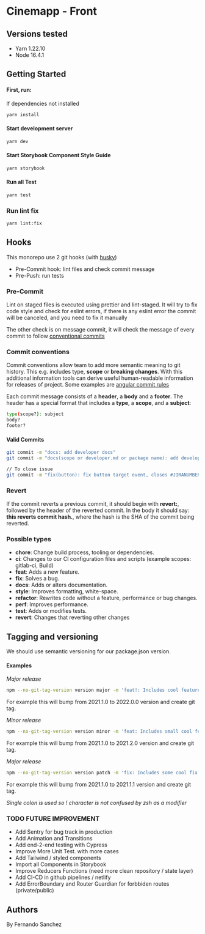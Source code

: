 # Cinemapp - Front

## Versions tested
- Yarn 1.22.10
- Node 16.4.1

## Getting Started

#### First, run:

If dependencies not installed
````bash
yarn install
````

#### Start development server

```bash
yarn dev
```

#### Start Storybook Component Style Guide

```bash
yarn storybook
```

#### Run all Test
```bash
yarn test
```

### Run lint fix
```bash
yarn lint:fix
```

## Hooks

This monorepo use 2 git hooks (with [husky](https://github.com/typicode/husky))
- Pre-Commit hook: lint files and check commit message
- Pre-Push: run tests

### Pre-Commit
Lint on staged files is executed using prettier and lint-staged. It will try to fix code style and check for eslint errors, if there is any eslint error the commit will be canceled, and you need to fix it manually

The other check is on message commit, it will check the message of every commit to follow [conventional commits](https://www.conventionalcommits.org/en/v1.0.0/#summary)

### Commit conventions

Commit conventions allow team to add more semantic meaning to git history. This e.g. includes type, **scope** or **breaking changes**. With this additional information tools can derive useful human-readable information for releases of project. Some examples are [angular commit rules](https://github.com/angular/angular.js/blob/master/DEVELOPERS.md#commits)

Each commit message consists of a **header**, a **body** and a **footer**. The header has a special format that includes a **type**, a **scope**, and a **subject**:

```bash
type(scope?): subject
body?
footer?
```

#### Valid Commits

```bash
git commit -m "docs: add developer docs"
git commit -m "docs(scope or developer.md or package name): add developer docs"

// To close issue
git commit -m "fix(button): fix button target event, closes #JIRANUMBER "
```

### Revert

If the commit reverts a previous commit, it should begin with **revert:**, followed by the header of the reverted commit. In the body it should say: **this reverts commit hash.**, where the hash is the SHA of the commit being reverted.

### Possible types

- **chore**: Change build process, tooling or dependencies.
- **ci**: Changes to our CI configuration files and scripts (example scopes: gitlab-ci, Build)
- **feat**: Adds a new feature.
- **fix**: Solves a bug.
- **docs**: Adds or alters documentation.
- **style**: Improves formatting, white-space.
- **refactor**: Rewrites code without a feature, performance or bug changes.
- **perf**: Improves performance.
- **test**: Adds or modifies tests.
- **revert**: Changes that reverting other changes


## Tagging and versioning

We should use semantic versioning for our package.json version.

#### Examples
*Major release*
```bash
npm --no-git-tag-version version major -m 'feat!: Includes cool feature'
```
For example this will bump from 2021.1.0 to 2022.0.0 version and create git tag.

*Minor release*
```bash
npm --no-git-tag-version version minor -m 'feat: Includes small cool feature'
```
For example this will bump from 2021.1.0 to 2021.2.0 version and create git tag.

*Major release*
```bash
npm --no-git-tag-version version patch -m 'fix: Includes some cool fix'
```
For example this will bump from 2021.1.0 to 2021.1.1 version and create git tag.

_Single colon is used so *!* character is not confused by zsh as a modifier_


### TODO FUTURE IMPROVEMENT

- Add Sentry for bug track in production
- Add Animation and Transitions 
- Add end-2-end testing with Cypress
- Improve More Unit Test. with more cases
- Add Tailwind / styled components
- Import all Components in Storybook
- Improve Reducers Functions (need more clean repository / state layer)
- Add CI-CD in github pipelines / netlify
- Add ErrorBoundary and Router Guardian for forbbiden routes (private/public)

## Authors
By Fernando Sanchez
